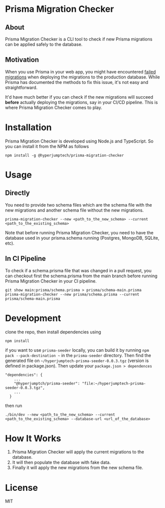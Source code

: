 # Prisma Migration Checker

## About

Prisma Migration Checker is a CLI tool to check if new Prisma migrations can be applied safely to the database.

## Motivation

When you use Prisma in your web app, you might have encountered [failed migrations](https://www.prisma.io/docs/guides/database/production-troubleshooting#failed-migration) when deploying the migrations to the production database. While Prisma has documented the methods to fix this issue, it's not easy and straightforward. 

It'd have much better if you can check if the new migrations will succeed **before** actually deploying the migrations, say in your CI/CD pipeline. This is where Prisma Migration Checker comes to play.

# Installation

Prisma Migration Checker is developed using Node.js and TypeScript. So you can install it from the NPM as follows

```
npm install -g @hyperjumptech/prisma-migration-checker
```

# Usage

## Directly

You need to provide two schema files which are the schema file with the new migrations and another schema file without the new migrations.

```
prisma-migration-checker --new <path_to_the_new_schema> --current <path_to_the_existing_schema>
```

Note that before running Prisma Migration Checker, you need to have the database used in your prisma.schema running (Postgres, MongoDB, SQLite, etc).

## In CI Pipeline

To check if a schema.prisma file that was changed in a pull request, you can checkout first the schema.prisma from the main branch before running Prisma Migration Checker in your CI pipeline.

```
git show main:prisma/schema.prisma > prisma/schema-main.prisma
prisma-migration-checker --new prisma/schema.prisma --current prisma/schema-main.prisma
```

# Development
clone the repo, then install dependencies using

```
npm install
```

if you want to use `prisma-seeder` locally, you can build it by running `npm pack --pack-destination ~` in the `prisma-seeder` directory.
Then find the generated file on `~/hyperjumptech-prisma-seeder-0.0.3.tgz` (version is defined in package.json). Then update your `package.json > dependences`

```
"dependencies": {
    ...
    "@hyperjumptch/prisma-seeder": "file:~/hyperjumptech-prisma-seeder-0.0.3.tgz",
    ...
  }
```

then run

```
./bin/dev --new <path_to_the_new_schema> --current <path_to_the_existing_schema> --database-url <url_of_the_database>
```

# How It Works

1. Prisma Migration Checker will apply the current migrations to the database.
2. It will then populate the database with fake data.
3. Finally it will apply the new migrations from the new schema file.

# License 

MIT